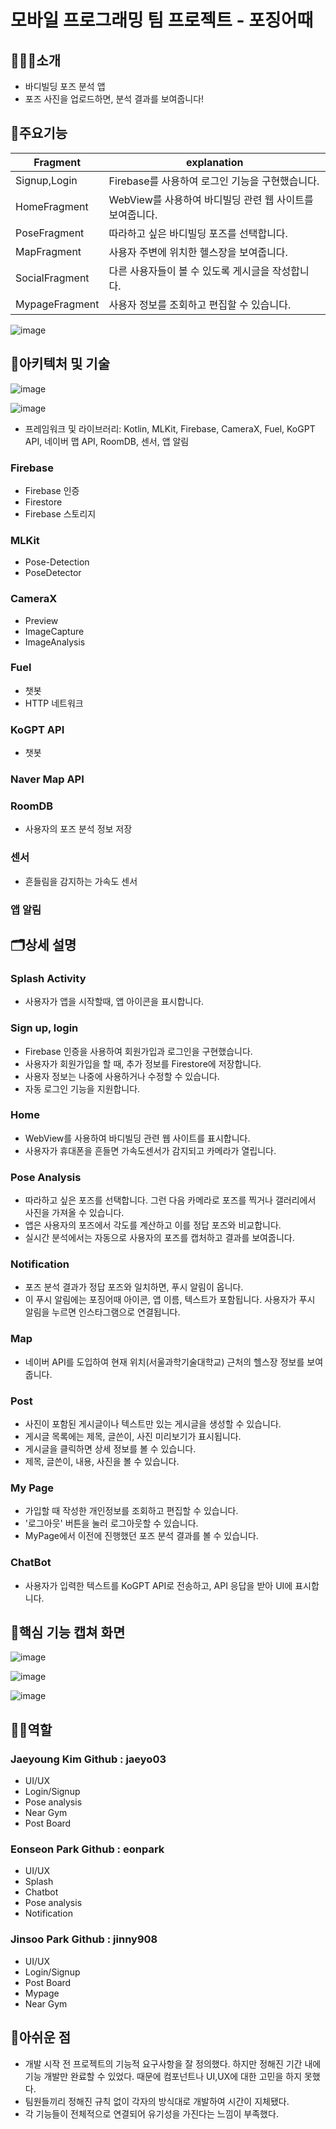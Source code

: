 # 모바일 프로그래밍 팀 프로젝트 - 포징어때

## 🧑🏻‍💻소개
- 바디빌딩 포즈 분석 앱
- 포즈 사진을 업로드하면, 분석 결과를 보여줍니다!
  </br>

## 🎉주요기능
| Fragment       | explanation                               |
|----------------|-------------------------------------------|
| Signup,Login   | Firebase를 사용하여 로그인 기능을 구현했습니다. |
| HomeFragment   | WebView를 사용하여 바디빌딩 관련 웹 사이트를 보여줍니다.                |
| PoseFragment   | 따라하고 싶은 바디빌딩 포즈를 선택합니다.  |
| MapFragment    | 사용자 주변에 위치한 헬스장을 보여줍니다.          |
| SocialFragment | 다른 사용자들이 볼 수 있도록 게시글을 작성합니다.  |
| MypageFragment | 사용자 정보를 조회하고 편집할 수 있습니다.        |

![image](https://github.com/jaeyo03/PosingOttae/assets/137462767/261b1297-2f68-4b1d-96f1-927e5fb1174b)

## 🔧아키텍처 및 기술

![image](https://github.com/jaeyo03/PosingOttae/assets/137462767/ad5b3850-ee04-4d56-8f7d-d79fd4e33342)

![image](https://github.com/jaeyo03/PosingOttae/assets/137462767/478fa7fd-5f1f-469a-bff5-48de5f5bf14e)

- 프레임워크 및 라이브러리: Kotlin, MLKit, Firebase, CameraX, Fuel, KoGPT API, 네이버 맵 API, RoomDB, 센서, 앱 알림
  
### Firebase
- Firebase 인증
- Firestore
- Firebase 스토리지

### MLKit
- Pose-Detection
- PoseDetector

### CameraX
- Preview
- ImageCapture
- ImageAnalysis

### Fuel
- 챗봇
- HTTP 네트워크

### KoGPT API
- 챗봇
  
### Naver Map API

### RoomDB
- 사용자의 포즈 분석 정보 저장

### 센서
- 흔들림을 감지하는 가속도 센서

### 앱 알림


## 🗂️상세 설명
### Splash Activity
- 사용자가 앱을 시작할때, 앱 아이콘을 표시합니다.

### Sign up, login
- Firebase 인증을 사용하여 회원가입과 로그인을 구현했습니다.
- 사용자가 회원가입을 할 때, 추가 정보를 Firestore에 저장합니다.
- 사용자 정보는 나중에 사용하거나 수정할 수 있습니다.
- 자동 로그인 기능을 지원합니다.

### Home
- WebView를 사용하여 바디빌딩 관련 웹 사이트를 표시합니다.
- 사용자가 휴대폰을 흔들면 가속도센서가 감지되고 카메라가 열립니다.

### Pose Analysis
- 따라하고 싶은 포즈를 선택합니다. 그런 다음 카메라로 포즈를 찍거나 갤러리에서 사진을 가져올 수 있습니다.
- 앱은 사용자의 포즈에서 각도를 계산하고 이를 정답 포즈와 비교합니다.
- 실시간 분석에서는 자동으로 사용자의 포즈를 캡처하고 결과를 보여줍니다.

### Notification
- 포즈 분석 결과가 정답 포즈와 일치하면, 푸시 알림이 옵니다.
- 이 푸시 알림에는 포징어때 아이콘, 앱 이름, 텍스트가 포함됩니다. 사용자가 푸시 알림을 누르면 인스타그램으로 연결됩니다.

### Map
- 네이버 API를 도입하여 현재 위치(서울과학기술대학교) 근처의 헬스장 정보를 보여줍니다.

### Post
- 사진이 포함된 게시글이나 텍스트만 있는 게시글을 생성할 수 있습니다.
- 게시글 목록에는 제목, 글쓴이, 사진 미리보기가 표시됩니다.
- 게시글을 클릭하면 상세 정보를 볼 수 있습니다.
- 제목, 글쓴이, 내용, 사진을 볼 수 있습니다.

### My Page
- 가입할 때 작성한 개인정보를 조회하고 편집할 수 있습니다.
- '로그아웃' 버튼을 눌러 로그아웃할 수 있습니다.
- MyPage에서 이전에 진행했던 포즈 분석 결과를 볼 수 있습니다.

### ChatBot
- 사용자가 입력한 텍스트를 KoGPT API로 전송하고, API 응답을 받아 UI에 표시합니다.

## 📱핵심 기능 캡쳐 화면
![image](https://github.com/jaeyo03/PosingOttae/assets/137462767/3c7d6dc4-eac7-4dba-a33a-118610d37ac1)

![image](https://github.com/jaeyo03/PosingOttae/assets/137462767/3946447f-c979-4db9-9f0b-44d3c5f39cb5)

![image](https://github.com/jaeyo03/PosingOttae/assets/137462767/0c37ea45-87ad-4f11-9334-38a5c9bd8094)

## 🧑‍💻역할
### Jaeyoung Kim   Github : jaeyo03
- UI/UX
- Login/Signup
- Pose analysis
- Near Gym
- Post Board

### Eonseon Park   Github : eonpark
- UI/UX
- Splash
- Chatbot
- Pose analysis
- Notification

### Jinsoo Park    Github : jinny908
- UI/UX
- Login/Signup
- Post Board
- Mypage 
- Near Gym

## 🤔아쉬운 점
- 개발 시작 전 프로젝트의 기능적 요구사항을 잘 정의했다. 하지만 정해진 기간 내에 기능 개발만 완료할 수 있었다. 때문에 컴포넌트나 UI,UX에 대한 고민을 하지 못했다.
- 팀원들끼리 정해진 규칙 없이 각자의 방식대로 개발하여 시간이 지체됐다.
- 각 기능들이 전체적으로 연결되어 유기성을 가진다는 느낌이 부족했다.
  
